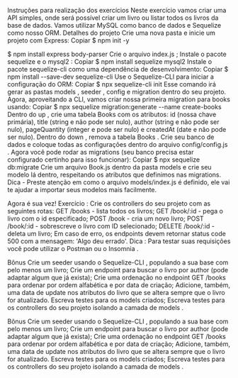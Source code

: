 Instruções para realização dos exercícios
Neste exercício vamos criar uma API simples, onde será possível criar um livro ou listar todos os livros da base de dados. Vamos utilizar MySQL como banco de dados e Sequelize como nosso ORM.
Detalhes do projeto
Crie uma nova pasta e inicie um projeto com Express:
Copiar
$ npm init -y

$ npm install express body-parser
Crie o arquivo index.js ;
Instale o pacote sequelize e o mysql2 :
Copiar
$ npm install sequelize mysql2
Instale o pacote sequelize-cli como uma dependência de desenvolvimento:
Copiar
$ npm install --save-dev sequelize-cli
Use o Sequelize-CLI para iniciar a configuração do ORM:
Copiar
$ npx sequelize-cli init
Esse comando irá gerar as pastas models , seeder , config e migration dentro do seu projeto.
Agora, aproveitando a CLI, vamos criar nossa primeira migration para books usando:
Copiar
$ npx sequelize migration:generate --name create-books
Dentro do up , crie uma tabela Books com os atributos: id (nossa chave primária), title (string e não pode ser nulo), author (string e não pode ser nulo), pageQuantity (integer e pode ser nulo) e createdAt (date e não pode ser nulo).
Dentro do down , remova a tabela Books .
Crie seu banco de dados e coloque todas as configurações dentro do arquivo config/config.js .
Agora você pode rodar as migrations (seu banco precisa estar configurado certinho para isso funcionar):
Copiar
$ npx sequelize db:migrate
Crie um arquivo Book.js dentro da pasta models e crie seu modelo lá dentro, respeitando os atributos que definimos nas migrations.
Dica - Preste atenção em como o arquivo models/index.js é definido, ele vai te ajudar a importar seus modelos mais facilmente.

Agora é sua vez!
Exercício : Crie os controllers do seu projeto com as seguintes rotas:
GET /books - lista todos os livros;
GET /book/:id - pega o livro com o id especificado;
POST /book - cria um novo livro;
POST /book/:id - sobrescreve o livro com ID selecionado;
DELETE /book/:id - deleta um livro;
Em caso de erro, os endpoints devem retornar status code 500 com a mensagem: 'Algo deu errado'.
Dica : Para testar suas requisições você pode utilizar o Postman ou o Insomnia .

Bônus
Crie um seeder usando o Sequelize-CLI , populando a sua base com pelo menos um livro;
Crie um endpoint para buscar o livro por author (pode adaptar algum que já exista);
Crie uma ordenação no endpoint GET /books para ordenar por ordem alfabética e por data de criação;
Adicione, também, uma data de update nos atributos do livro que se altera sempre que o livro for atualizado.
Escreva testes para os models criados;
Escreva testes para os controllers do seu projeto isolando a camada de models .



Bônus
Crie um seeder usando o Sequelize-CLI , populando a sua base com pelo menos um livro;
Crie um endpoint para buscar o livro por author (pode adaptar algum que já exista);
Crie uma ordenação no endpoint GET /books para ordenar por ordem alfabética e por data de criação;
Adicione, também, uma data de update nos atributos do livro que se altera sempre que o livro for atualizado.
Escreva testes para os models criados;
Escreva testes para os controllers do seu projeto isolando a camada de models .
